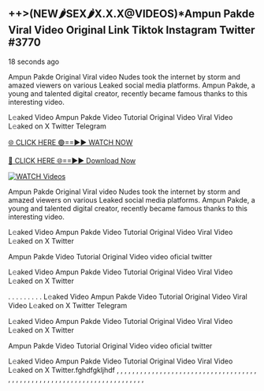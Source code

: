 ## ++>(NEW🌶SEX🌶X.X.X@VIDEOS)*Ampun Pakde Viral Video Original Link Tiktok Instagram Twitter #3770

18 seconds ago

Ampun Pakde Original Viral video Nudes took the internet by storm and amazed viewers on various Leaked social media platforms. Ampun Pakde, a young and talented digital creator, recently became famous thanks to this interesting video.

L𝚎aked Video Ampun Pakde Video Tutorial Original Video Viral Video L𝚎aked on X Twitter Telegram

[🌐 CLICK HERE 🟢==►► WATCH NOW](https://dekho-ki-hoy-07-2k25.blogspot.com/2025/01/viral-live.html)

[🔴 CLICK HERE 🌐==►► Download Now](https://dekho-ki-hoy-07-2k25.blogspot.com/2025/01/viral-live.html)

[![WATCH Videos](https://i.imgur.com/dJHk4Zq.gif)](https://dekho-ki-hoy-07-2k25.blogspot.com/2025/01/viral-live.html)

Ampun Pakde Original Viral video Nudes took the internet by storm and amazed viewers on various Leaked social media platforms. Ampun Pakde, a young and talented digital creator, recently became famous thanks to this interesting video.

L𝚎aked Video Ampun Pakde Video Tutorial Original Video Viral Video L𝚎aked on X Twitter

Ampun Pakde Video Tutorial Original Video video oficial twitter

L𝚎aked Video Ampun Pakde Video Tutorial Original Video Viral Video L𝚎aked on X Twitter

. . . . . . . . . L𝚎aked Video Ampun Pakde Video Tutorial Original Video Viral Video L𝚎aked on X Twitter Telegram

L𝚎aked Video Ampun Pakde Video Tutorial Original Video Viral Video L𝚎aked on X Twitter

Ampun Pakde Video Tutorial Original Video video oficial twitter

L𝚎aked Video Ampun Pakde Video Tutorial Original Video Viral Video L𝚎aked on X Twitter.fghdfgkljhdf
,
,
,
,
,
,
,
,
,
,
,
,
,
,
,
,
,
,
,
,
,
,
,
,
,
,
,
,
,
,
,
,
,
,
,
,
,
,
,
,
,
,
,
,
,
,
,
,
,
,
,
,
,
,
,
,
,
,
,
,
,
,
,
,
,
,
,
,
,
,
,